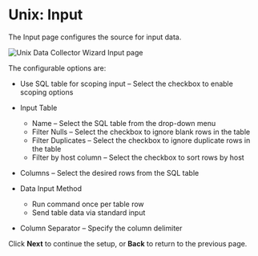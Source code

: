 # Unix: Input

The Input page configures the source for input data.

![Unix Data Collector Wizard Input page](/img/product_docs/accessanalyzer/admin/datacollector/unix/input.webp)

The configurable options are:

- Use SQL table for scoping input – Select the checkbox to enable scoping options
- Input Table

  - Name – Select the SQL table from the drop-down menu
  - Filter Nulls – Select the checkbox to ignore blank rows in the table
  - Filter Duplicates – Select the checkbox to ignore duplicate rows in the table
  - Filter by host column – Select the checkbox to sort rows by host

- Columns – Select the desired rows from the SQL table
- Data Input Method

  - Run command once per table row
  - Send table data via standard input

- Column Separator – Specify the column delimiter

Click **Next** to continue the setup, or **Back** to return to the previous page.

